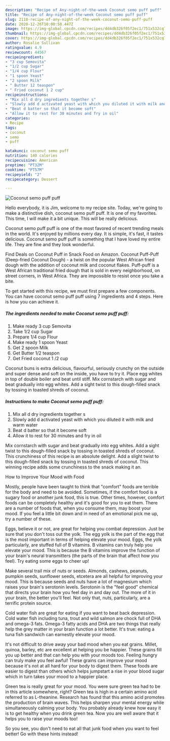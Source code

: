 ```yaml
---
description: "Recipe of Any-night-of-the-week Coconut semo puff puff"
title: "Recipe of Any-night-of-the-week Coconut semo puff puff"
slug: 2118-recipe-of-any-night-of-the-week-coconut-semo-puff-puff
date: 2020-12-26T10:00:58.447Z
image: https://img-global.cpcdn.com/recipes/dd4db326f05f2ec1/751x532cq70/coconut-semo-puff-puff-recipe-main-photo.jpg
thumbnail: https://img-global.cpcdn.com/recipes/dd4db326f05f2ec1/751x532cq70/coconut-semo-puff-puff-recipe-main-photo.jpg
cover: https://img-global.cpcdn.com/recipes/dd4db326f05f2ec1/751x532cq70/coconut-semo-puff-puff-recipe-main-photo.jpg
author: Rosalie Sullivan
ratingvalue: 4.9
reviewcount: 44567
recipeingredient:
- "3 cup Semovita"
- "1/2 cup Sugar"
- "1/4 cup Flour"
- "1 spoon Yeast"
- "2 spoon Milk"
- " Butter 12 teaspon"
- " Fried coconut 1 2 cup"
recipeinstructions:
- "Mix all d dry ingredients together s"
- "Slowly add d activated yeast with which you diluted it with milk and warm water"
- "Beat d batter so that it become soft"
- "Allow it to rest for 30 minutes and fry in oil"
categories:
- Recipe
tags:
- coconut
- semo
- puff

katakunci: coconut semo puff 
nutrition: 140 calories
recipecuisine: American
preptime: "PT32M"
cooktime: "PT57M"
recipeyield: "2"
recipecategory: Dessert

---
```



![Coconut semo puff puff](https://img-global.cpcdn.com/recipes/dd4db326f05f2ec1/751x532cq70/coconut-semo-puff-puff-recipe-main-photo.jpg)

Hello everybody, it is Jim, welcome to my recipe site. Today, we're going to make a distinctive dish, coconut semo puff puff. It is one of my favorites. This time, I will make it a bit unique. This will be really delicious.

Coconut semo puff puff is one of the most favored of recent trending meals in the world. It's enjoyed by millions every day. It is simple, it's fast, it tastes delicious. Coconut semo puff puff is something that I have loved my entire life. They are fine and they look wonderful.

Find Deals on Coconut Puff in Snack Food on Amazon. Coconut Puff-Puff (Deep-fried Coconut Dough) - a twist on the popular West African fried dough with the addition of coconut milk and coconut flakes. Puff-puff is a West African traditional fried dough that is sold in every neighborhood, on street corners, in West Africa. They are impossible to resist once you take a bite.


To get started with this recipe, we must first prepare a few components. You can have coconut semo puff puff using 7 ingredients and 4 steps. Here is how you can achieve it.

<!--inarticleads1-->

##### The ingredients needed to make Coconut semo puff puff:

1. Make ready 3 cup Semovita
1. Take 1/2 cup Sugar
1. Prepare 1/4 cup Flour
1. Make ready 1 spoon Yeast
1. Get 2 spoon Milk
1. Get  Butter 1/2 teaspon
1. Get  Fried coconut 1 /2 cup


Coconut buns is extra delicious, flavourful, seriously crunchy on the outside and super dense and soft on the inside, you have to try it. Place egg whites in top of double boiler and beat until stiff. Mix cornstarch with sugar and beat gradually into egg whites. Add a sight twist to this dough-filled snack by tossing in toasted shreds of coconut. 

<!--inarticleads2-->

##### Instructions to make Coconut semo puff puff:

1. Mix all d dry ingredients together s
1. Slowly add d activated yeast with which you diluted it with milk and warm water
1. Beat d batter so that it become soft
1. Allow it to rest for 30 minutes and fry in oil


Mix cornstarch with sugar and beat gradually into egg whites. Add a sight twist to this dough-filled snack by tossing in toasted shreds of coconut. This crunchiness of this recipe is an absolute delight. Add a slight twist to this dough-filled snack by tossing in toasted shreds of coconut. This winning recipe adds some crunchiness to the snack making it an. 

How to Improve Your Mood with Food


Mostly, people have been taught to think that "comfort" foods are terrible for the body and need to be avoided. Sometimes, if the comfort food is a sugary food or another junk food, this is true. Other times, however, comfort foods can be completely healthy and it's good for you to eat them. There are a number of foods that, when you consume them, may boost your mood. If you feel a little bit down and in need of an emotional pick me up, try a number of these.

Eggs, believe it or not, are great for helping you combat depression. Just be sure that you don't toss out the yolk. The egg yolk is the part of the egg that is the most important in terms of helping elevate your mood. Eggs, the yolk particularly, are stuffed full of B vitamins. B vitamins can truly help you elevate your mood. This is because the B vitamins improve the function of your brain's neural transmitters (the parts of the brain that affect how you feel). Try eating some eggs to cheer up!

Make several trail mix of nuts or seeds. Almonds, cashews, peanuts, pumpkin seeds, sunflower seeds, etcetera are all helpful for improving your mood. This is because seeds and nuts have a lot of magnesium which raises your brain's serotonin levels. Serotonin is the "feel good" chemical that directs your brain how you feel day in and day out. The more of it in your brain, the better you'll feel. Not only that, nuts, particularly, are a terrific protein source.

Cold water fish are great for eating if you want to beat back depression. Cold water fish including tuna, trout and wild salmon are chock full of DHA and omega-3 fats. Omega-3 fatty acids and DHA are two things that really help the grey matter in your brain function a lot better. It's true: eating a tuna fish sandwich can earnestly elevate your mood. 

It's not difficult to drive away your bad mood when you eat grains. Millet, quinoa, barley, etc are excellent at helping you be happier. These grains fill you up better and that can help you with your moods too. Feeling hungry can truly make you feel awful! These grains can improve your mood because it's not at all hard for your body to digest them. These foods are easier to digest than others which helps jumpstart a rise in your blood sugar which in turn takes your mood to a happier place.

Green tea is really great for your mood. You were sure green tea had to be in this article somewhere, right? Green tea is high in a certain amino acid referred to as L-theanine. Research has found that this amino acid promotes the production of brain waves. This helps sharpen your mental energy while simultaneously calming your body. You probably already knew how easy it is to get healthy when you drink green tea. Now you are well aware that it helps you to raise your moods too!

So you see, you don't need to eat all that junk food when you want to feel better! Go  with  these hints  instead!

